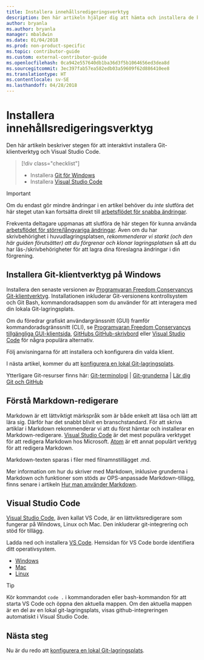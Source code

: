 ```yaml
---
title: Installera innehållsredigeringsverktyg
description: Den här artikeln hjälper dig att hämta och installera de klientverktyg du behöver för Git och för att redigera Markdown-filer.
author: bryanla
ms.author: bryanla
manager: mbaldwin
ms.date: 01/04/2018
ms.prod: non-product-specific
ms.topic: contributor-guide
ms.custom: external-contributor-guide
ms.openlocfilehash: 0ca942e557640db1ba36d3f5b1064656ed3dea8d
ms.sourcegitcommit: 3ec397fab57ea582edb03a59609f62d886410ee8
ms.translationtype: HT
ms.contentlocale: sv-SE
ms.lasthandoff: 04/28/2018
---
```

# <a name="install-content-authoring-tools"></a>Installera innehållsredigeringsverktyg

Den här artikeln beskriver stegen för att interaktivt installera Git-klientverktyg och Visual Studio Code.
> [!div class="checklist"]
> * Installera [Git för Windows](https://git-scm.com/download/win)
> * Installera [Visual Studio Code](https://code.visualstudio.com/)

>[!IMPORTANT]
> Om du endast gör mindre ändringar i en artikel behöver du *inte* slutföra det här steget utan kan fortsätta direkt till [arbetsflödet för snabba ändringar](index.md#quick-edits-to-existing-documents).
>
> Frekventa deltagare uppmanas att slutföra de här stegen för kunna använda [arbetsflödet för större/långvariga ändringar](how-to-write-workflows-major.md). Även om du har skrivbehörighet i huvudlagringsplatsen, *rekommenderar vi starkt (och den här guiden förutsätter) att du förgrenar och klonar lagringsplatsen* så att du har läs-/skrivbehörigheter för att lagra dina föreslagna ändringar i din förgrening.

## <a name="install-git-client-tools-on-windows"></a>Installera Git-klientverktyg på Windows

 Installera den senaste versionen av [Programvaran Freedom Conservancys Git-klientverktyg](https://git-scm.com/download/). Installationen inkluderar Git-versionens kontrollsystem och Git Bash, kommandoradsappen som du använder för att interagera med din lokala Git-lagringsplats.

Om du föredrar grafiskt användargränssnitt (GUI) framför kommandoradsgränssnitt (CLI), se [Programvaran Freedom Conservancys tillgängliga GUI-klientsida](https://git-scm.com/downloads/guis), [GitHubs GitHub-skrivbord](https://desktop.github.com/) eller [Visual Studio Code](https://www.visualstudio.com/products/code-vs.aspx) för några populära alternativ.

Följ anvisningarna för att installera och konfigurera din valda klient.

I nästa artikel, kommer du att [konfigurera en lokal Git-lagringsplats](get-started-setup-local.md).

   Ytterligare Git-resurser finns här: [Git-terminologi](https://help.github.com/articles/github-glossary) | [Git-grunderna](https://git-scm.com/book/en/v2/Getting-Started-Git-Basics) | [Lär dig Git och GitHub](https://help.github.com/articles/good-resources-for-learning-git-and-github/)

## <a name="understand-markdown-editors"></a>Förstå Markdown-redigerare

Markdown är ett lättviktigt märkspråk som är både enkelt att läsa och lätt att lära sig. Därför har det snabbt blivit en branschstandard. För att skriva artiklar i Markdown rekommenderar vi att du först hämtar och installerar en Markdown-redigerare.  [Visual Studio Code](https://code.visualstudio.com/) är det mest populära verktyget för att redigera Markdown hos Microsoft. [Atom](https://atom.io) är ett annat populärt verktyg för att redigera Markdown.

Markdown-texten sparas i filer med filnamnstillägget .md.

Mer information om hur du skriver med Markdown, inklusive grunderna i Markdown och funktioner som stöds av OPS-anpassade Markdown-tillägg, finns senare i artikeln [Hur man använder Markdown](how-to-write-use-markdown.md).

## <a name="visual-studio-code"></a>Visual Studio Code

[Visual Studio Code](https://code.visualstudio.com/), även kallat VS Code, är en lättviktsredigerare som fungerar på Windows, Linux och Mac. Den inkluderar git-integrering och stöd för tillägg.

Ladda ned och installera [VS Code](https://code.visualstudio.com/). Hemsidan för VS Code borde identifiera ditt operativsystem.

- [Windows](https://code.visualstudio.com/docs/setup/windows)
- [Mac](https://code.visualstudio.com/docs/setup/mac)
- [Linux](https://code.visualstudio.com/docs/setup/linux)

> [!TIP]
> Kör kommandot `code .` i kommandoraden eller bash-kommandon för att starta VS Code och öppna den aktuella mappen. Om den aktuella mappen är en del av en lokal git-lagringsplats, visas github-integreringen automatiskt i Visual Studio Code.

## <a name="next-steps"></a>Nästa steg

Nu är du redo att [konfigurera en lokal Git-lagringsplats](get-started-setup-local.md).
